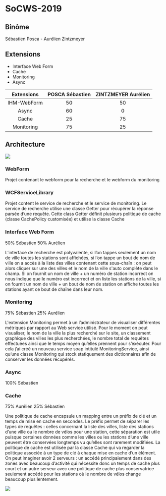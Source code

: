 # SoCWS-2019 #

## Binôme 
Sébastien Posca - Aurélien Zintzmeyer
## Extensions
* Interface Web Form 
* Cache
* Monitoring
* Async

|Extensions  | POSCA Sébastien | ZINTZMEYER Aurélien|
|:----------:|:------:|:------:|
| IHM-WebForm|  50    |  50     |
| Async      |  60   |  0     |
| Cache      |  25    |  75    | 
| Monitoring |  75    |  25  |

## Architecture 

![](https://i.imgur.com/UhHGLb3.png)

### WebForm 
Projet contenant le webform pour la recherche et le webform du monitoring

### WCFServiceLibrary 
Projet content le service de recherche et le service de monitoring.
Le service de recherche utilise une classe Getter pour récupérer la réponse parsée d’une requête. Cette class Getter définit plusieurs politique de cache (classe CachePolicy customisée) et utilise la classe Cache


### Interface Web Form 
50% Sébastien 50% Aurélien

L’interface de recherche est polyvalente, si l’on tappes seulement un nom de ville toutes les stations sont affichées, si l’on tappe un bout de nom de ville on a accès à la liste des villes contenant cette sous-chaîn : on peut alors cliquer sur une des villes et le nom de la ville s'auto complète dans le champ. Si on fournit un nom de ville + un numéro de station incorrect on nous indique que le numéro est incorrect et on liste les stations de la ville, si on fournit un nom de ville + un bout de nom de station on affiche toutes les stations ayant ce bout de chaîne dans leur nom.

### Monitoring 
75% Sébastien 25% Aurélien

L'extension Monitoring permet à un l’administrateur de visualiser différentes métriques par rapport au Web service utilisé. Pour le moment on peut visualiser, le nom de la ville la plus recherché sur le site, un classement graphique des villes les plus recherchées, le nombre total de requêtes effectuées ainsi que le temps moyen qu’elles prennent pour s’exécuter. Pour cela j’ai créé un nouveau service soap intitulé MonitoringService, ainsi qu’une classe Monitoring qui stock statiquement des dictionnaires afin de conserver les données récupérés.

### Async 
100% Sébastien

### Cache 
75% Aurélien 25% Sébastien

Une politique de cache encapsule un mapping entre un préfix de clé et un temps de mise en cache en secondes. Le préfix permet de séparer les types de requêtes : celles concernant la liste des villes, liste des stations d’une ville ou le nombre de vélos pour une station, cette séparation est utile puisque certaines données comme les villes ou les stations d’une ville peuvent être conservées longtemps vu qu’elles sont rarement modifiées. La politique de cache est utilisée par la classe Cache qui va regarder la politique associée à un type de clé à chaque mise en cache d’un élément. On peut imaginer avoir 2 serveurs : un accédé principalement dans des zones avec beaucoup d’activité qui nécessite donc un temps de cache plus court et un autre serveur avec une politique de cache plus conservatrice seulement accédé pour les stations où le nombre de vélos change beaucoup plus lentement.

![](https://i.imgur.com/3pAxsm2.png)
